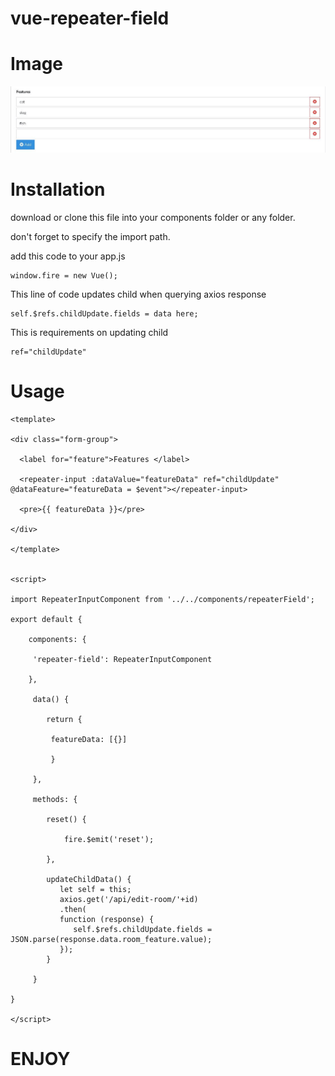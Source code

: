 # vue-repeater-field

# Image
<img src="repeater-img.JPG">

# Installation
download or clone this file into your components folder or any folder.

don't forget to specify the import path.

add this code to your app.js

      
    window.fire = new Vue();
    
   This line of code updates child when querying axios response
   
    self.$refs.childUpdate.fields = data here;
    
   This is requirements on updating child
   
    ref="childUpdate"


# Usage

    <template>
  
    <div class="form-group">
    
      <label for="feature">Features </label>

      <repeater-input :dataValue="featureData" ref="childUpdate" @dataFeature="featureData = $event"></repeater-input>

      <pre>{{ featureData }}</pre>
  
    </div> 

    </template>


    <script>
  
    import RepeaterInputComponent from '../../components/repeaterField';

    export default {

        components: {

         'repeater-field': RepeaterInputComponent

        },

         data() {

            return {

             featureData: [{}]

             }

         },
         
         methods: {
         
            reset() {
         
                fire.$emit('reset');
         
            },
            
            updateChildData() {
               let self = this;
               axios.get('/api/edit-room/'+id)
               .then(
               function (response) {
                  self.$refs.childUpdate.fields = JSON.parse(response.data.room_feature.value);
               });
            }
         
         }

    }

    </script>




# ENJOY
